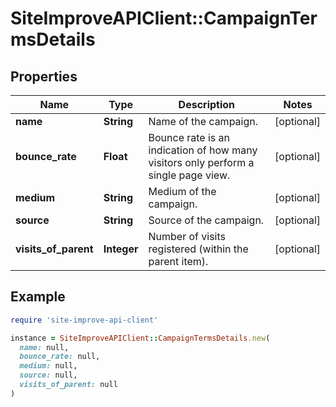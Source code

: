 # SiteImproveAPIClient::CampaignTermsDetails

## Properties

| Name | Type | Description | Notes |
| ---- | ---- | ----------- | ----- |
| **name** | **String** | Name of the campaign. | [optional] |
| **bounce_rate** | **Float** | Bounce rate is an indication of how many visitors only perform a single page view. | [optional] |
| **medium** | **String** | Medium of the campaign. | [optional] |
| **source** | **String** | Source of the campaign. | [optional] |
| **visits_of_parent** | **Integer** | Number of visits registered (within the parent item). | [optional] |

## Example

```ruby
require 'site-improve-api-client'

instance = SiteImproveAPIClient::CampaignTermsDetails.new(
  name: null,
  bounce_rate: null,
  medium: null,
  source: null,
  visits_of_parent: null
)
```

